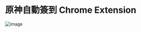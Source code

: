 # 原神自動簽到 Chrome Extension
![image](https://user-images.githubusercontent.com/95022717/194606577-8563837f-66dc-4c45-b89e-58e7a393bd24.png)
